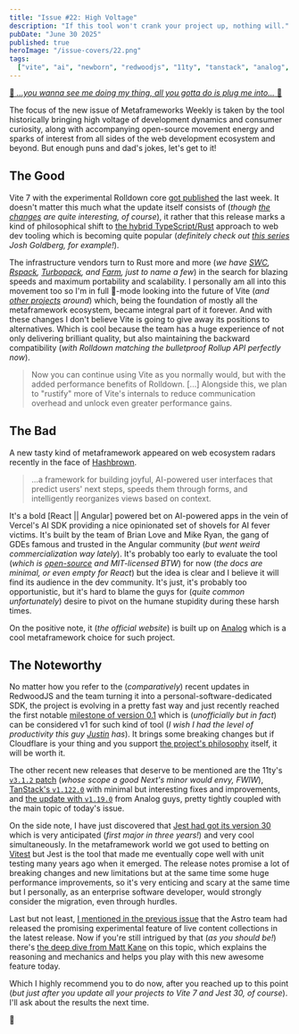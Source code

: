 ```yaml
---
title: "Issue #22: High Voltage"
description: "If this tool won't crank your project up, nothing will."
pubDate: "June 30 2025"
published: true
heroImage: "/issue-covers/22.png"
tags:
  ["vite", "ai", "newborn", "redwoodjs", "11ty", "tanstack", "analog", "astro"]
---
```


[🎵 _...you wanna see me doing my thing, all you gotta do is plug me into..._ 🎵](https://www.youtube.com/watch?v=Nnjh-zp6pP4&list=PLYRq_7Yox1jDETeL_YgKUc8DXduCV9jA2&index=23)

The focus of the new issue of Metaframeworks Weekly is taken by the tool historically bringing high voltage of development dynamics and consumer curiosity, along with accompanying open-source movement energy and sparks of interest from all sides of the web development ecosystem and beyond. But enough puns and dad's jokes, let's get to it!

## The Good

Vite 7 with the experimental Rolldown core [got published](https://vite.dev/blog/announcing-vite7.html) the last week. It doesn't matter this much what the update itself consists of (_though [the changes](https://github.com/vitejs/vite/blob/v7.0.0/packages/vite/CHANGELOG.md) are quite interesting, of course_), it rather that this release marks a kind of philosophical shift to [the hybrid TypeScript/Rust](https://marvinh.dev/blog/speeding-up-javascript-ecosystem-part-11/) approach to web dev tooling which is becoming quite popular (_definitely check out [this series](https://www.joshuakgoldberg.com/blog/if-i-wrote-a-linter-part-1-architecture/) Josh Goldberg, for example!_).

The infrastructure vendors turn to Rust more and more (_we have [SWC](https://swc.rs), [Rspack](https://rspack.rs), [Turbopack](https://nextjs.org/docs/app/api-reference/turbopack), and [Farm](https://www.farmfe.org), just to name a few_) in the search for blazing speeds and maximum portability and scalability. I personally am all into this movement too so I'm in full 🍿-mode looking into the future of Vite (_and [other projects](https://voidzero.dev) around_) which, being the foundation of mostly all the metaframework ecosystem, became integral part of it forever. And with these changes I don't believe Vite is going to give away its positions to alternatives. Which is cool because the team has a huge experience of not only delivering brilliant quality, but also maintaining the backward compatibility (_with Rolldown matching the bulletproof Rollup API perfectly now_).

> Now you can continue using Vite as you normally would, but with the added performance benefits of Rolldown. [...] Alongside this, we plan to "rustify" more of Vite's internals to reduce communication overhead and unlock even greater performance gains.

## The Bad

A new tasty kind of metaframework appeared on web ecosystem radars recently in the face of [Hashbrown](https://hashbrown.dev).

> ...a framework for building joyful, AI-powered user interfaces that predict users' next steps, speeds them through forms, and intelligently reorganizes views based on context.

It's a bold [React || Angular] powered bet on AI-powered apps in the vein of Vercel's AI SDK providing a nice opinionated set of shovels for AI fever victims. It's built by the team of Brian Love and Mike Ryan, the gang of GDEs famous and trusted in the Angular community (_but went weird commercialization way lately_). It's probably too early to evaluate the tool (_which is [open-source](https://github.com/liveloveapp/hashbrown) and MIT-licensed BTW_) for now (_the docs are minimal, or even empty for React_) but the idea is clear and I believe it will find its audience in the dev community. It's just, it's probably too opportunistic, but it's hard to blame the guys for (_quite common unfortunately_) desire to pivot on the humane stupidity during these harsh times.

On the positive note, it (_the official website_) is built up on [Analog](http://metaframe.works/tags/analog/) which is a cool metaframework choice for such project.

## The Noteworthy

No matter how you refer to the (_comparatively_) recent updates in RedwoodJS and the team turning it into a personal-software-dedicated SDK, the project is evolving in a pretty fast way and just recently reached the first notable [milestone of version 0.1](https://github.com/redwoodjs/sdk/releases/tag/v0.1.0) which is (_unofficially but in fact_) can be considered v1 for such kind of tool (_I wish I had the level of productivity this guy [Justin](https://github.com/justinvdm) has_). It brings some breaking changes but if Cloudflare is your thing and you support [the project's philosophy](https://rwsdk.com/personal-software) itself, it will be worth it.

The other recent new releases that deserve to be mentioned are the 11ty's [`v3.1.2` patch](https://github.com/11ty/eleventy/releases/tag/v3.1.2) (_whose scope a good Next's minor would envy, FWIW_), [TanStack's `v1.122.0`](https://github.com/TanStack/router/releases/tag/v1.122.0) with minimal but interesting fixes and improvements, and [the update with `v1.19.0`](https://github.com/analogjs/analog/releases/tag/v1.19.0) from Analog guys, pretty tightly coupled with the main topic of today's issue.

On the side note, I have just discovered that [Jest had got its version 30](https://jestjs.io/blog/2025/06/04/jest-30) which is very anticipated (_first major in three years!_) and very cool simultaneously. In the metaframework world we got used to betting on [Vitest](https://metaframe.works/tags/vitest/) but Jest is the tool that made me eventually cope well with unit testing many years ago when it emerged. The release notes promise a lot of breaking changes and new limitations but at the same time some huge performance improvements, so it's very enticing and scary at the same time but I personally, as an enterprise software developer, would strongly consider the migration, even through hurdles.

Last but not least, [I mentioned in the previous issue](https://metaframe.works/archive/21/#:~:text=The%20Astro%20team%20published%20their%20beautiful%20round%2Dnumber%20minor%20which%20introduces%20an%20interesting%20experiment%20like%20real%2Dtime%2Dfetched%20live%20content%20collections) that the Astro team had released the promising experimental feature of live content collections in the latest release. Now if you're still intrigued by that (_as you should be!_) there's [the deep dive from Matt Kane](https://astro.build/blog/live-content-collections-deep-dive/) on this topic, which explains the reasoning and mechanics and helps you play with this new awesome feature today.

Which I highly recommend you to do now, after you reached up to this point (_but just after you update all your projects to Vite 7 and Jest 30, of course_). I'll ask about the results the next time.

👋
